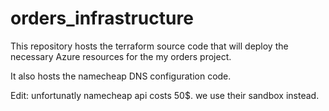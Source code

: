 # orders_infrastructure
This repository hosts the terraform source code that will deploy the necessary Azure resources for the my orders project.

It also hosts the namecheap DNS configuration code.

Edit: unfortunatly namecheap api costs 50$. we use their sandbox instead.